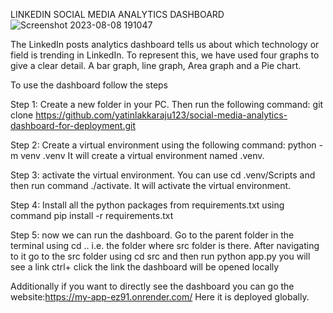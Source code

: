 LINKEDIN SOCIAL MEDIA ANALYTICS DASHBOARD
![Screenshot 2023-08-08 191047](https://github.com/yatinlakkaraju123/social-media-analytics-dashboard-for-deployment/assets/96581782/e2134b2f-bcb6-4f40-871d-8a551c33fb55)

The LinkedIn posts analytics dashboard tells us about which technology or field  is trending in LinkedIn.
To represent this, we have used four graphs to give a clear detail. A bar graph, line graph, Area graph and a Pie chart.

To use the dashboard follow the steps

Step 1: Create a new folder in your PC. Then run the following command: git clone https://github.com/yatinlakkaraju123/social-media-analytics-dashboard-for-deployment.git

Step 2: Create a virtual environment using the following command: python -m venv .venv  It will create a virtual environment named .venv.

Step 3: activate the virtual environment. You can use cd .venv/Scripts and then run command ./activate. It will activate the virtual environment.

Step 4: Install all the python packages from requirements.txt using command  pip install -r requirements.txt

Step 5: now we can run the dashboard. Go to the parent folder in the terminal using cd .. i.e. the folder where src folder is there. After navigating to it go to the src folder using cd src and then run python app.py you will see a link ctrl+ click the link the dashboard will be opened locally

Additionally if you want to directly see the dashboard you can go the website:https://my-app-ez91.onrender.com/ Here it is deployed globally.
